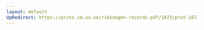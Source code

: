 ```yaml
---
layout: default
UpRedirect: https://pruto.im.uu.se/riksdagen-records-pdf/1873/prot-1873--fk--328/prot-1873--fk--328_001.pdf
---
```

